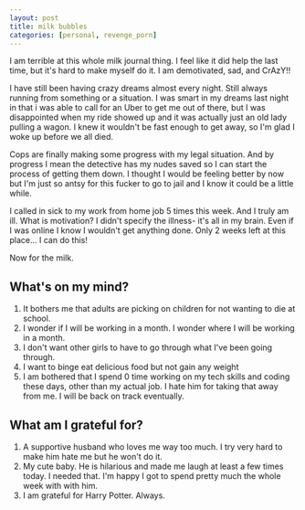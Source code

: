 ```yaml
---
layout: post
title: milk bubbles
categories: [personal, revenge_porn]
---
```


I am terrible at this whole milk journal thing. I feel like it did help the last time, but it's hard to make myself do it. I am demotivated, sad, and CrAzY!!

I have still been having crazy dreams almost every night. Still always running from something or a situation. I was smart in my dreams last night in that i was able to call for an Uber to get me out of there, but I was disappointed when my ride showed up and it was actually just an old lady pulling a wagon. I knew it wouldn't be fast enough to get away, so I'm glad I woke up before we all died. 

Cops are finally making some progress with my legal situation. And by progress I mean the detective has my nudes saved so I can start the process of getting them down. I thought I would be feeling better by now but I'm just so antsy for this fucker to go to jail and I know it could be a little while. 

I called in sick to my work from home job 5 times this week. And I truly am ill. What is motivation? I didn't specify the illness- it's all in my brain. Even if I was online I know I wouldn't get anything done. Only 2 weeks left at this place... I can do this! 

Now for the milk. 

## What's on my mind? 
1. It bothers me that adults are picking on children for not wanting to die at school. 
2. I wonder if I will be working in a month. I wonder where I will be working in a month. 
3. I don't want other girls to have to go through what I've been going through. 
4. I want to binge eat delicious food but not gain any weight
5. I am bothered that I spend 0 time working on my tech skills and coding these days, other than my actual job. I hate him for taking that away from me. I will be back on track eventually.

## What am I grateful for? 
1. A supportive husband who loves me way too much. I try very hard to make him hate me but he won't do it. 
2. My cute baby. He is hilarious and made me laugh at least a few times today. I needed that. I'm happy I got to spend pretty much the whole week with with him. 
3. I am grateful for Harry Potter. Always. 
